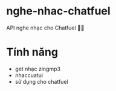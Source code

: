 # nghe-nhac-chatfuel
API nghe nhạc cho Chatfuel 🎵🎵
# Tính năng
- get nhạc zingmp3
- nhaccuatui
- sử dụng cho chatfuel
